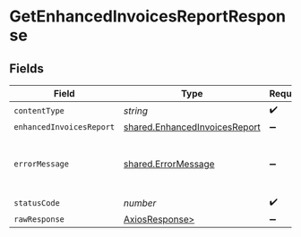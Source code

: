 # GetEnhancedInvoicesReportResponse


## Fields

| Field                                                                          | Type                                                                           | Required                                                                       | Description                                                                    |
| ------------------------------------------------------------------------------ | ------------------------------------------------------------------------------ | ------------------------------------------------------------------------------ | ------------------------------------------------------------------------------ |
| `contentType`                                                                  | *string*                                                                       | :heavy_check_mark:                                                             | N/A                                                                            |
| `enhancedInvoicesReport`                                                       | [shared.EnhancedInvoicesReport](../../models/shared/enhancedinvoicesreport.md) | :heavy_minus_sign:                                                             | OK                                                                             |
| `errorMessage`                                                                 | [shared.ErrorMessage](../../models/shared/errormessage.md)                     | :heavy_minus_sign:                                                             | Your API request was not properly authorized.                                  |
| `statusCode`                                                                   | *number*                                                                       | :heavy_check_mark:                                                             | N/A                                                                            |
| `rawResponse`                                                                  | [AxiosResponse>](https://axios-http.com/docs/res_schema)                       | :heavy_minus_sign:                                                             | N/A                                                                            |